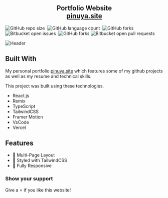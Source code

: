 <h2 align="center">
  Portfolio Website<br/>
  <a href="https://pinuya.site/home" target="_blank">pinuya.site</a>
</h2>

![GitHub repo size](https://img.shields.io/github/repo-size/pinuya/pinuya.dev?style=for-the-badge)&nbsp;
![GitHub language count](https://img.shields.io/github/languages/count/pinuya/pinuya.dev?style=for-the-badge)&nbsp;
![GitHub forks](https://img.shields.io/github/forks/pinuya/pinuya.dev?style=for-the-badge)&nbsp;
![Bitbucket open issues](https://img.shields.io/bitbucket/issues/pinuya/pinuya.dev?style=for-the-badge)&nbsp;
![GitHub forks](https://img.shields.io/github/forks/soumyajit4419/pinuya.dev?color=red&logo=github&style=for-the-badge)
![Bitbucket open pull requests](https://img.shields.io/bitbucket/pr-raw/pinuya/pinuya.dev?style=for-the-badge)

<img src="/app/assets/portfolioImage.png" alt="Header"/>

## Built With

My personal portfolio <a href="https://pinuya.site/home" target="_blank">pinuya.site</a> which features some of my github projects as well as my resume and technical skills.<br/>

This project was built using these technologies.

- React.js
- Remix
- TypeScript
- TailwindCSS
- Framer Motion
- VsCode
- Vercel

## Features

- 📖 Multi-Page Layout
- 🎨 Styled with TailwindCSS
- 📱 Fully Responsive

### Show your support

Give a ⭐ if you like this website!
